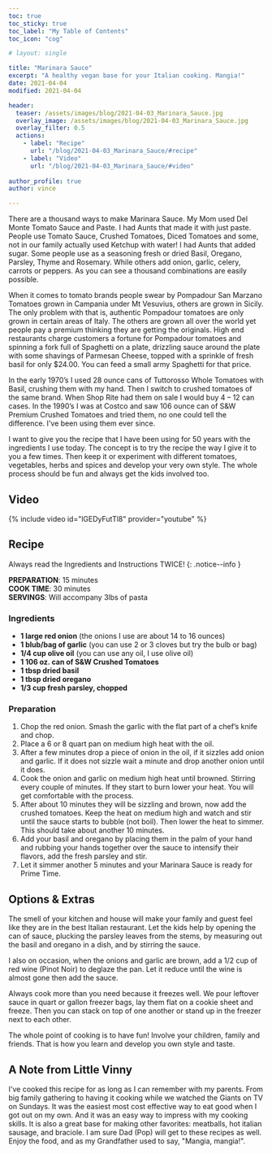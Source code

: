 ```yaml
---
toc: true
toc_sticky: true
toc_label: "My Table of Contents"
toc_icon: "cog"

# layout: single

title: "Marinara Sauce"
excerpt: "A healthy vegan base for your Italian cooking. Mangia!"
date: 2021-04-04
modified: 2021-04-04

header:
  teaser: /assets/images/blog/2021-04-03_Marinara_Sauce.jpg
  overlay_image: /assets/images/blog/2021-04-03_Marinara_Sauce.jpg
  overlay_filter: 0.5
  actions:
    - label: "Recipe"
      url: "/blog/2021-04-03_Marinara_Sauce/#recipe"
    - label: "Video"
      url: "/blog/2021-04-03_Marinara_Sauce/#video"
 
author_profile: true
author: vince

---
```


There are a thousand ways to make Marinara Sauce. My Mom used Del Monte Tomato Sauce and Paste.
I had Aunts that made it with just paste. People use Tomato Sauce, Crushed Tomatoes, Diced Tomatoes
and some, not in our family actually used Ketchup with water! I had Aunts that added sugar. Some
people use as a seasoning fresh or dried Basil, Oregano, Parsley, Thyme and Rosemary. While others add
onion, garlic, celery, carrots or peppers. As you can see a thousand combinations are easily possible.

When it comes to tomato brands people swear by Pompadour San Marzano Tomatoes grown in
Campania under Mt Vesuvius, others are grown in Sicily. The only problem with that is, authentic
Pompadour tomatoes are only grown in certain areas of Italy. The others are grown all over the world
yet people pay a premium thinking they are getting the originals. High end restaurants charge customers
a fortune for Pompadour tomatoes and spinning a fork full of Spaghetti on a plate, drizzling sauce
around the plate with some shavings of Parmesan Cheese, topped with a sprinkle of fresh basil for only
$24.00. You can feed a small army Spaghetti for that price.

In the early 1970’s I used 28 ounce cans of Tuttorosso Whole Tomatoes with Basil, crushing them with
my hand. Then I switch to crushed tomatoes of the same brand. When Shop Rite had them on sale I
would buy 4 – 12 can cases. In the 1990’s I was at Costco and saw 106 ounce can of S&amp;W Premium
Crushed Tomatoes and tried them, no one could tell the difference. I've been using them ever since.

I want to give you the recipe that I have been using for 50 years with the ingredients I use today. The
concept is to try the recipe the way I give it to you a few times. Then keep it or experiment with
different tomatoes, vegetables, herbs and spices and develop your very own style. The whole
process should be fun and always get the kids involved too.

## Video

{% include video id="lGEDyFutTl8" provider="youtube" %}

## Recipe

Always read the Ingredients and Instructions TWICE!
{: .notice--info }

**PREPARATION**: 15 minutes<br>
**COOK TIME**: 30 minutes<br>
**SERVINGS**: Will accompany 3lbs of pasta

### Ingredients

* **1 large red onion** (the onions I use are about 14 to 16 ounces)
* **1 blub/bag of garlic** (you can use 2 or 3 cloves but try the bulb or bag)
* **1/4 cup olive oil** (you can use any oil, I use olive oil)
* **1 106 oz. can of S&amp;W Crushed Tomatoes**
* **1 tbsp dried basil**
* **1 tbsp dried oregano**
* **1/3 cup fresh parsley, chopped**

### Preparation

1. Chop the red onion. Smash the garlic with the flat part of a chef’s knife and chop.
2. Place a 6 or 8 quart pan on medium high heat with the oil.
3. After a few minutes drop a piece of onion in the oil, if it sizzles add onion and garlic. If it does
not sizzle wait a minute and drop another onion until it does.
4. Cook the onion and garlic on medium high heat until browned. Stirring every
couple of minutes. If they start to burn lower your heat. You will get comfortable with the
process.
5. After about 10 minutes they will be sizzling and brown, now add the crushed tomatoes. Keep
the heat on medium high and watch and stir until the sauce starts to bubble (not boil). Then lower the
heat to simmer. This should take about another 10 minutes.
6. Add your basil and oregano by placing them in the palm of your hand and rubbing your hands
together over the sauce to intensify their flavors, add the fresh parsley and stir.
7. Let it simmer another 5 minutes and your Marinara Sauce is ready for Prime Time.

## Options & Extras

The smell of your kitchen and house will make your family and guest feel like they are in the best Italian
restaurant. Let the kids help by opening the can of sauce, plucking the parsley leaves from the stems, by 
measuring out the basil and oregano in a dish, and by stirring the sauce.

I also on occasion, when the onions and garlic are brown, add a 1/2 cup of red wine (Pinot Noir) to
deglaze the pan. Let it reduce until the wine is almost gone then add the sauce.

Always cook more than you need because it freezes well. We pour leftover sauce in quart or gallon freezer
bags, lay them flat on a cookie sheet and freeze. Then you can stack on top of one another or stand up in the
freezer next to each other.

The whole point of cooking is to have fun! Involve your children, family and friends. That is how you
learn and develop you own style and taste.

## A Note from Little Vinny

I've cooked this recipe for as long as I can remember with my parents. From big family gathering to having it 
cooking while we watched the Giants on TV on Sundays. It was the easiest most cost effective way to eat good 
when I got out on my own. And it was an easy way to impress with my cooking skills. It is also a great base 
for making other favorites: meatballs, hot italian sausage, and braciole. I am sure Dad (Pop) will get to these 
recipes as well. Enjoy the food, and as my Grandfather used to say, "Mangia, mangia!".